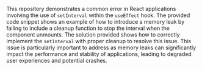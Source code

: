 This repository demonstrates a common error in React applications involving the use of `setInterval` within the `useEffect` hook.  The provided code snippet shows an example of how to introduce a memory leak by failing to include a cleanup function to stop the interval when the component unmounts.  The solution provided shows how to correctly implement the `setInterval` with proper cleanup to resolve this issue. This issue is particularly important to address as memory leaks can significantly impact the performance and stability of applications, leading to degraded user experiences and potential crashes.